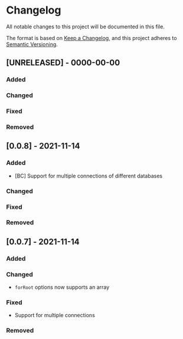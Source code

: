 # Changelog

All notable changes to this project will be documented in this file.

The format is based on [Keep a Changelog](https://keepachangelog.com/en/1.0.0/),
and this project adheres to [Semantic Versioning](https://semver.org/spec/v2.0.0.html).

## [UNRELEASED] - 0000-00-00

### Added

### Changed

### Fixed

### Removed

## [0.0.8] - 2021-11-14

### Added

- [BC] Support for multiple connections of different databases

### Changed

### Fixed

### Removed

## [0.0.7] - 2021-11-14

### Added

### Changed

- `forRoot` options now supports an array

### Fixed

- Support for multiple connections

### Removed
